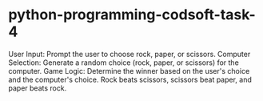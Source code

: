 # python-programming-codsoft-task-4
User Input: Prompt the user to choose rock, paper, or scissors.
Computer Selection: Generate a random choice (rock, paper, or scissors) for
the computer.
Game Logic: Determine the winner based on the user's choice and the
computer's choice.
Rock beats scissors, scissors beat paper, and paper beats rock.
